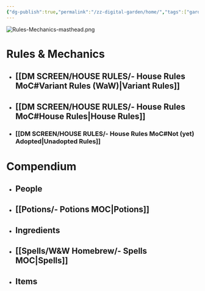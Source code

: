 ```yaml
---
{"dg-publish":true,"permalink":"/zz-digital-garden/home/","tags":["gardenEntry"]}
---
```


![Rules-Mechanics-masthead.png](/img/user/Rules-Mechanics-masthead.png)
# Rules & Mechanics
- ## [[DM SCREEN/HOUSE RULES/- House Rules MoC#Variant Rules (WaW)\|Variant Rules]]
- ## [[DM SCREEN/HOUSE RULES/- House Rules MoC#House Rules\|House Rules]]
- ### [[DM SCREEN/HOUSE RULES/- House Rules MoC#Not (yet) Adopted\|Unadopted Rules]]

# Compendium
- ## People
- ## [[Potions/- Potions MOC\|Potions]]
- ## Ingredients
- ## [[Spells/W&W Homebrew/- Spells MOC\|Spells]]
- ## Items
